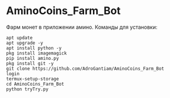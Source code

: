 # AminoCoins_Farm_Bot
Фарм монет в приложении амино.
Команды для установки:

    apt update
    apt upgrade -y
    apt install python -y
    pkg install imagemagick
    pip install amino.py
    pkg install git -y
    git clone https://github.com/AdroGantiam/AminoCoins_Farm_Bot
    login
    termux-setup-storage
    cd AminoCoins_Farm_Bot
    python tryTry.py
